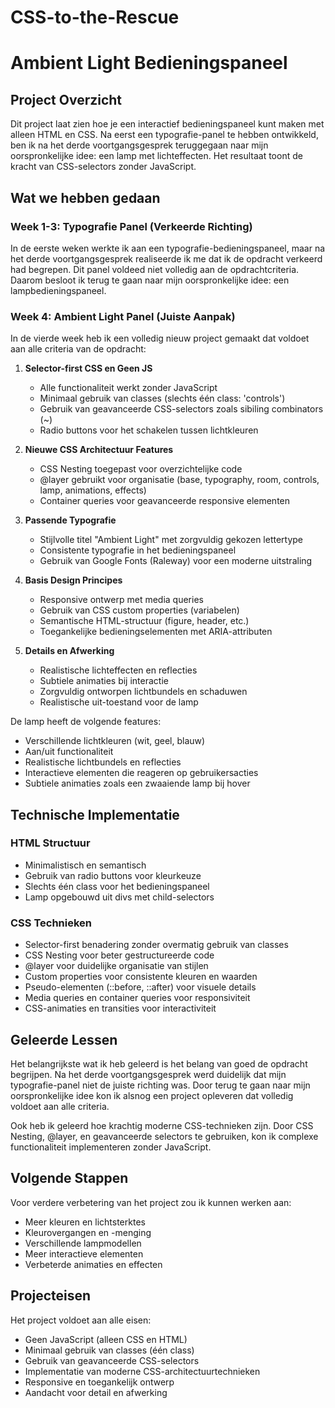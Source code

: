 # CSS-to-the-Rescue
# Ambient Light Bedieningspaneel

## Project Overzicht
Dit project laat zien hoe je een interactief bedieningspaneel kunt maken met alleen HTML en CSS. Na eerst een typografie-panel te hebben ontwikkeld, ben ik na het derde voortgangsgesprek teruggegaan naar mijn oorspronkelijke idee: een lamp met lichteffecten. Het resultaat toont de kracht van CSS-selectors zonder JavaScript.

## Wat we hebben gedaan

### Week 1-3: Typografie Panel (Verkeerde Richting)
In de eerste weken werkte ik aan een typografie-bedieningspaneel, maar na het derde voortgangsgesprek realiseerde ik me dat ik de opdracht verkeerd had begrepen. Dit panel voldeed niet volledig aan de opdrachtcriteria. Daarom besloot ik terug te gaan naar mijn oorspronkelijke idee: een lampbedieningspaneel.

### Week 4: Ambient Light Panel (Juiste Aanpak)
In de vierde week heb ik een volledig nieuw project gemaakt dat voldoet aan alle criteria van de opdracht:

1. **Selector-first CSS en Geen JS**
   - Alle functionaliteit werkt zonder JavaScript
   - Minimaal gebruik van classes (slechts één class: 'controls')
   - Gebruik van geavanceerde CSS-selectors zoals sibiling combinators (~)
   - Radio buttons voor het schakelen tussen lichtkleuren

2. **Nieuwe CSS Architectuur Features**
   - CSS Nesting toegepast voor overzichtelijke code
   - @layer gebruikt voor organisatie (base, typography, room, controls, lamp, animations, effects)
   - Container queries voor geavanceerde responsive elementen

3. **Passende Typografie**
   - Stijlvolle titel "Ambient Light" met zorgvuldig gekozen lettertype
   - Consistente typografie in het bedieningspaneel
   - Gebruik van Google Fonts (Raleway) voor een moderne uitstraling

4. **Basis Design Principes**
   - Responsive ontwerp met media queries
   - Gebruik van CSS custom properties (variabelen)
   - Semantische HTML-structuur (figure, header, etc.)
   - Toegankelijke bedieningselementen met ARIA-attributen

5. **Details en Afwerking**
   - Realistische lichteffecten en reflecties
   - Subtiele animaties bij interactie
   - Zorgvuldig ontworpen lichtbundels en schaduwen
   - Realistische uit-toestand voor de lamp

De lamp heeft de volgende features:
- Verschillende lichtkleuren (wit, geel, blauw)
- Aan/uit functionaliteit
- Realistische lichtbundels en reflecties
- Interactieve elementen die reageren op gebruikersacties
- Subtiele animaties zoals een zwaaiende lamp bij hover

## Technische Implementatie

### HTML Structuur
- Minimalistisch en semantisch
- Gebruik van radio buttons voor kleurkeuze
- Slechts één class voor het bedieningspaneel
- Lamp opgebouwd uit divs met child-selectors

### CSS Technieken
- Selector-first benadering zonder overmatig gebruik van classes
- CSS Nesting voor beter gestructureerde code
- @layer voor duidelijke organisatie van stijlen
- Custom properties voor consistente kleuren en waarden
- Pseudo-elementen (::before, ::after) voor visuele details
- Media queries en container queries voor responsiviteit
- CSS-animaties en transities voor interactiviteit

## Geleerde Lessen
Het belangrijkste wat ik heb geleerd is het belang van goed de opdracht begrijpen. Na het derde voortgangsgesprek werd duidelijk dat mijn typografie-panel niet de juiste richting was. Door terug te gaan naar mijn oorspronkelijke idee kon ik alsnog een project opleveren dat volledig voldoet aan alle criteria.

Ook heb ik geleerd hoe krachtig moderne CSS-technieken zijn. Door CSS Nesting, @layer, en geavanceerde selectors te gebruiken, kon ik complexe functionaliteit implementeren zonder JavaScript.

## Volgende Stappen
Voor verdere verbetering van het project zou ik kunnen werken aan:
- Meer kleuren en lichtsterktes
- Kleurovergangen en -menging
- Verschillende lampmodellen
- Meer interactieve elementen
- Verbeterde animaties en effecten

## Projecteisen
Het project voldoet aan alle eisen:
- Geen JavaScript (alleen CSS en HTML)
- Minimaal gebruik van classes (één class)
- Gebruik van geavanceerde CSS-selectors
- Implementatie van moderne CSS-architectuurtechnieken
- Responsive en toegankelijk ontwerp
- Aandacht voor detail en afwerking